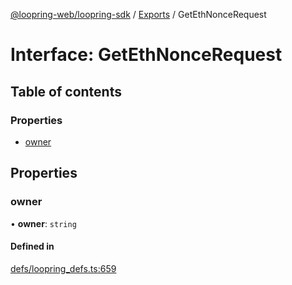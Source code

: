 [@loopring-web/loopring-sdk](../README.md) / [Exports](../modules.md) / GetEthNonceRequest

# Interface: GetEthNonceRequest

## Table of contents

### Properties

- [owner](GetEthNonceRequest.md#owner)

## Properties

### owner

• **owner**: `string`

#### Defined in

[defs/loopring_defs.ts:659](https://github.com/Loopring/loopring_sdk/blob/acbd5a2/src/defs/loopring_defs.ts#L659)
